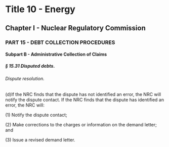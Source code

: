 
# Title 10 - Energy
## Chapter I - Nuclear Regulatory Commission
### PART 15 - DEBT COLLECTION PROCEDURES
#### Subpart B - Administrative Collection of Claims
##### § 15.31 Disputed debts.
###### Dispute resolution.

(d)If the NRC finds that the dispute has not identified an error, the NRC will notify the dispute contact. If the NRC finds that the dispute has identified an error, the NRC will:

(1) Notify the dispute contact;

(2) Make corrections to the charges or information on the demand letter; and

(3) Issue a revised demand letter.
